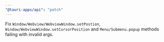 ```yaml
---
"@tauri-apps/api": "patch"
---
```


Fix `Window/Webview/WebviewWindow.setPostion`, `Window/WebviewWindow.setCursorPosition` and `Menu/Submenu.popup` methods failing with invalid args.
